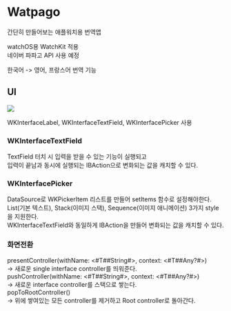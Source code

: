 # Watpago
간단히 만들어보는 애플워치용 번역앱  

watchOS용 WatchKit 적용  
네이버 파파고 API 사용 예정  

한국어 -> 영어, 프랑스어 번역 기능  

## UI

![](https://github.com/KKANG00/iOSStudy/blob/main/Watpago/ScreenShots.png)

WKInterfaceLabel, WKInterfaceTextField, WKInterfacePicker 사용  

### WKInterfaceTextField
TextField 터치 시 입력을 받을 수 있는 기능이 실행되고  
입력이 끝남과 동시에 실행되는 IBAction으로 변화되는 값을 캐치할 수 있다.  

### WKInterfacePicker
DataSource로 WKPickerItem 리스트를 만들어 setItems 함수로 설정해야한다.  
List(기본 텍스트), Stack(이미지 스택), Sequence(이미지 애니메이션) 3가지 style을 지원한다.  
WKInterfaceTextField와 동일하게 IBAction을 만들어 변화되는 값을 캐치할 수 있다.  

### 화면전환
presentController(withName: <#T##String#>, context: <#T##Any?#>)  
-> 새로운 single interface controller를 띄워준다.  
pushController(withName: <#T##String#>, context: <#T##Any?#>)  
-> 새로운 interface controller를 스택으로 쌓는다.  
popToRootController()  
-> 위에 쌓여있는 모든 controller를 제거하고 Root controller로 돌아간다.  
